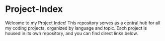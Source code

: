 # Project-Index

Welcome to my Project Index! This repository serves as a central hub for all my coding projects, organized by language and topic. Each project is housed in its own repository, and you can find direct links below.

